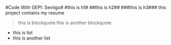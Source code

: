#Code With GEPI: Sevtigo#
#this is h1#
##this is h2##
###this is h3###
this project contains my resume
> this is blockquote
> this is another blockquote
* this is list
* this is another list